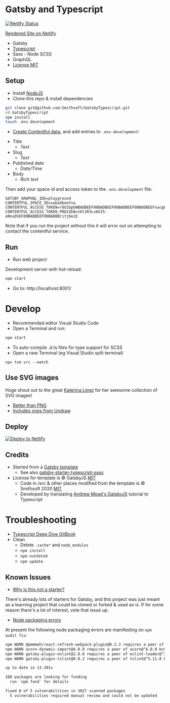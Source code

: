 # Gatsby and Typescript

[![Netlify Status](https://api.netlify.com/api/v1/badges/13309e84-4342-457e-8864-68b0c568b481/deploy-status)](https://app.netlify.com/sites/sharp-morse-1ba858/deploys)

[Rendered Site on Netlify](https://sharp-morse-1ba858.netlify.app/)

- Gatsby
- [Typescript](https://www.typescriptlang.org/)
- Sass - Node SCSS
- GraphQL
- [License MIT](LICENSE)

## Setup

- Install [NodeJS](https://nodejs.dev/how-to-install-nodejs)
- Clone this repo & install dependencies

```bash
git clone git@github.com:Smithsoft/GatsbyTypescript.git
cd GatsbyTypescript
npm install
touch .env.development
```

- [Create Contentful data](https://www.contentful.com/help/contentful-101/), and add entries to `.env.development`:

* Title
    * _Text_
* Slug
    * _Text_
* Published date
    * _Date/Time_
* Body
    * _Rich text_

Then add your space id and access token to the `.env.development` file:

```
GATSBY_GRAPHQL_IDE=playground
CONTENTFUL_SPACE_ID=xabadbeefxa
CONTENTFUL_ACCESS_TOKEN=rOU1bpbWBADBEEF00BADBEEF00BADBEEF00BADBEEFoacgBU
CONTENTFUL_ACCESS_TOKEN_PREVIEW=tKt2R3LvKkI5-eNnxDSEF00BADBEEF00BADBBritjbezE
```

Note that if you run the project without this it will error out on attempting to contact the contentful service.

## Run

- Run web project

Development server with hot-reload:

```bash
npm start
```

- Go to: http://localhost:8001/

# Develop

- Recommended editor Visual Studio Code
- Open a Terminal and run:

```bash
npm start
```

- To auto-compile .d.ts files for type support for SCSS
- Open a new Terminal (eg Visual Studio split terminal)

```base
npx tsm src --watch
```

## Use SVG images

Huge shout out to the great [Katerina Limpi](https://twitter.com/ninaLimpi) for her awesome collection of SVG images!

- [Better than PNG](https://itnext.io/react-svg-images-and-the-webpack-loader-to-make-them-play-nice-2d177ae34d2b)
- [Includes ones from Undraw](https://undraw.co)

## Deploy

[![Deploy to Netlify](https://www.netlify.com/img/deploy/button.svg)](https://app.netlify.com/start/deploy?repository=https://github.com/Smithsoft/GatsbyTypescript)

## Credits

- Started from a [Gatsby template](doc/README.md)
  - See also [gatsby-starter-typescript-sass](https://github.com/pkino/gatsby-starter-typescript-sass)
- License for template is © GatsbyJS [MIT](doc/LICENSE)
  - Code in /src & other places modified from the template is © Smithsoft 2020 [MIT](LICENSE)
  - Developed by translating [Andrew Mead's GatsbyJS](https://youtu.be/8t0vNu2fCCM) tutorial to Typescript

# Troubleshooting

- [Typescript Deep Dive GitBook](https://basarat.gitbook.io/typescript/)
- Clean
  - Delete `.cache*` and `node_modules`
  - `npm install`
  - `npm outdated`
  - `npm update`

## Known Issues

* [Why is this not a starter?](https://github.com/Smithsoft/GatsbyTypescript/issues/6)

There's already lots of starters for Gatsby, and this project was just meant as a learning project that could be cloned or forked & used as is.
If for some reason there's a lot of interest, vote that issue up.

* [Node packaging errors](https://github.com/Smithsoft/GatsbyTypescript/issues/5)

At present the following node packaging errors are manifesting on `npm audit fix`:

```bash
npm WARN @pmmmwh/react-refresh-webpack-plugin@0.3.3 requires a peer of react-refresh@^0.8.2 but none is installed. You must install peer dependencies yourself.
npm WARN acorn-dynamic-import@4.0.0 requires a peer of acorn@^6.0.0 but none is installed. You must install peer dependencies yourself.
npm WARN gatsby-plugin-eslint@2.0.8 requires a peer of eslint-loader@^3.0.2 but none is installed. You must install peer dependencies yourself.
npm WARN gatsby-plugin-tslint@0.0.2 requires a peer of tslint@^5.11.0 but none is installed. You must install peer dependencies yourself.

up to date in 13.391s

168 packages are looking for funding
  run `npm fund` for details

fixed 0 of 5 vulnerabilities in 3027 scanned packages
  5 vulnerabilities required manual review and could not be updated
  ```